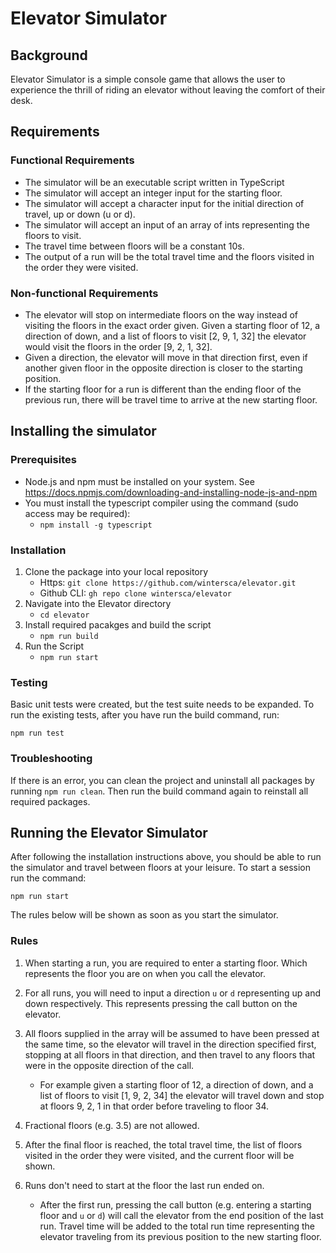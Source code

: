 # Elevator Simulator

## Background
Elevator Simulator is a simple console game that allows the user to experience the thrill of riding an elevator without leaving the comfort of their desk.

## Requirements

### Functional Requirements

* The simulator will be an executable script written in TypeScript
* The simulator will accept an integer input for the starting floor.
* The simulator will accept a character input for the initial direction of travel, up or down (u or d).
* The simulator will accept an input of an array of ints representing the floors to visit.
* The travel time between floors will be a constant 10s.
* The output of a run will be the total travel time and the floors visited in the order they were visited.

### Non-functional Requirements

* The elevator will stop on intermediate floors on the way instead of visiting the floors in the exact order given. Given a starting floor of 12, a direction of down, and a list of floors to visit [2, 9, 1, 32] the elevator would visit the floors in the order [9, 2, 1, 32].
* Given a direction, the elevator will move in that direction first, even if another given floor in the opposite direction is closer to the starting position.
* If the starting floor for a run is different than the ending floor of the previous run, there will be travel time to arrive at the new starting floor.

## Installing the simulator

### Prerequisites
* Node.js and npm must be installed on your system. See https://docs.npmjs.com/downloading-and-installing-node-js-and-npm
* You must install the typescript compiler using the command (sudo access may be required):
    * `npm install -g typescript` 

### Installation
1. Clone the package into your local repository
    * Https: `git clone https://github.com/wintersca/elevator.git`
    * Github CLI: `gh repo clone wintersca/elevator`
2. Navigate into the Elevator directory
    * `cd elevator`
3. Install required pacakges and build the script
    * `npm run build`
4. Run the Script
    * `npm run start`

### Testing
Basic unit tests were created, but the test suite needs to be expanded. To run the existing tests, after you have run the build command, run:

`npm run test`

### Troubleshooting
If there is an error, you can clean the project and uninstall all packages by running `npm run clean`. Then run the build command again to reinstall all required packages.

## Running the Elevator Simulator
After following the installation instructions above, you should be able to run the simulator and travel between floors at your leisure. To start a session run the command: 

`npm run start`

The rules below will be shown as soon as you start the simulator.

### Rules

1. When starting a run, you are required to enter a starting floor. Which represents the floor you are on when you call the elevator.

2. For all runs, you will need to input a direction `u` or `d` representing up and down respectively. This represents pressing the call button on the elevator.

3. All floors supplied in the array will be assumed to have been pressed at the same time, so the elevator will travel in the direction specified first, stopping at all floors in that direction, and then travel to any floors that were in the opposite direction of the call.
    * For example given a starting floor of 12, a direction of down, and a list of floors to visit [1, 9, 2, 34] the elevator will travel down and stop at floors 9, 2, 1 in that order before traveling to floor 34.

4. Fractional floors (e.g. 3.5) are not allowed.

5. After the final floor is reached, the total travel time, the list of floors visited in the order they were visited, and the current floor will be shown.

6. Runs don't need to start at the floor the last run ended on.
    * After the first run, pressing the call button (e.g. entering a starting floor and `u` or `d`) will call the elevator from the end position of the last run. Travel time will be added to the total run time representing the elevator traveling from its previous position to the new starting floor.


